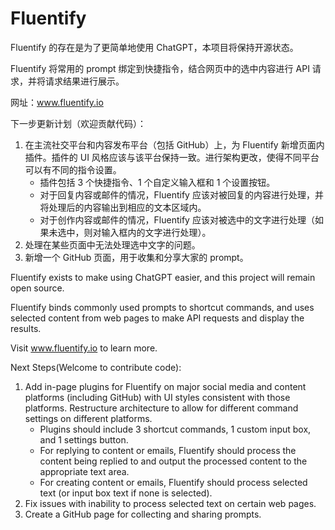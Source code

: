 # Fluentify

Fluentify 的存在是为了更简单地使用 ChatGPT，本项目将保持开源状态。

Fluentify 将常用的 prompt 绑定到快捷指令，结合网页中的选中内容进行 API 请求，并将请求结果进行展示。

网址：www.fluentify.io

下一步更新计划（欢迎贡献代码）：

1. 在主流社交平台和内容发布平台（包括 GitHub）上，为 Fluentify 新增页面内插件。插件的 UI 风格应该与该平台保持一致。进行架构更改，使得不同平台可以有不同的指令设置。
   - 插件包括 3 个快捷指令、1 个自定义输入框和 1 个设置按钮。
   - 对于回复内容或邮件的情况，Fluentify 应该对被回复的内容进行处理，并将处理后的内容输出到相应的文本区域内。
   - 对于创作内容或邮件的情况，Fluentify 应该对被选中的文字进行处理（如果未选中，则对输入框内的文字进行处理）。
2. 处理在某些页面中无法处理选中文字的问题。
3. 新增一个 GitHub 页面，用于收集和分享大家的 prompt。



Fluentify exists to make using ChatGPT easier, and this project will remain open source. 

Fluentify binds commonly used prompts to shortcut commands, and uses selected content from web pages to make API requests and display the results.

Visit www.fluentify.io to learn more.

Next Steps(Welcome to contribute code):

1. Add in-page plugins for Fluentify on major social media and content platforms (including GitHub) with UI styles consistent with those platforms. Restructure architecture to allow for different command settings on different platforms.
   - Plugins should include 3 shortcut commands, 1 custom input box, and 1 settings button.
   - For replying to content or emails, Fluentify should process the content being replied to and output the processed content to the appropriate text area.
   - For creating content or emails, Fluentify should process selected text (or input box text if none is selected).
2. Fix issues with inability to process selected text on certain web pages.
3. Create a GitHub page for collecting and sharing prompts.
